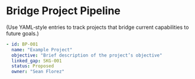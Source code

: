# Bridge Project Pipeline

(Use YAML‐style entries to track projects that bridge current capabilities to future goals.)

```yaml
- id: BP-001
  name: "Example Project"
  objective: "Brief description of the project’s objective"
  linked_gap: SKG-001
  status: Proposed
  owner: "Sean Florez"